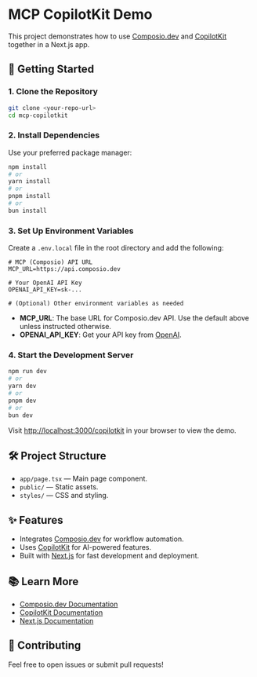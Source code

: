 # MCP CopilotKit Demo

This project demonstrates how to use [Composio.dev](https://composio.dev) and [CopilotKit](https://copilotkit.ai) together in a Next.js app.

## 🚀 Getting Started

### 1. Clone the Repository

```bash
git clone <your-repo-url>
cd mcp-copilotkit
```

### 2. Install Dependencies

Use your preferred package manager:

```bash
npm install
# or
yarn install
# or
pnpm install
# or
bun install
```

### 3. Set Up Environment Variables

Create a `.env.local` file in the root directory and add the following:

```env
# MCP (Composio) API URL
MCP_URL=https://api.composio.dev

# Your OpenAI API Key
OPENAI_API_KEY=sk-...

# (Optional) Other environment variables as needed
```

- **MCP_URL**: The base URL for Composio.dev API. Use the default above unless instructed otherwise.
- **OPENAI_API_KEY**: Get your API key from [OpenAI](https://platform.openai.com/account/api-keys).

### 4. Start the Development Server

```bash
npm run dev
# or
yarn dev
# or
pnpm dev
# or
bun dev
```

Visit [http://localhost:3000/copilotkit](http://localhost:3000) in your browser to view the demo.

## 🛠️ Project Structure

- `app/page.tsx` — Main page component.
- `public/` — Static assets.
- `styles/` — CSS and styling.

## ✨ Features

- Integrates [Composio.dev](https://composio.dev) for workflow automation.
- Uses [CopilotKit](https://copilotkit.ai) for AI-powered features.
- Built with [Next.js](https://nextjs.org) for fast development and deployment.

## 📚 Learn More

- [Composio.dev Documentation](https://docs.composio.dev)
- [CopilotKit Documentation](https://docs.copilotkit.ai)
- [Next.js Documentation](https://nextjs.org/docs)

## 🤝 Contributing

Feel free to open issues or submit pull requests!


